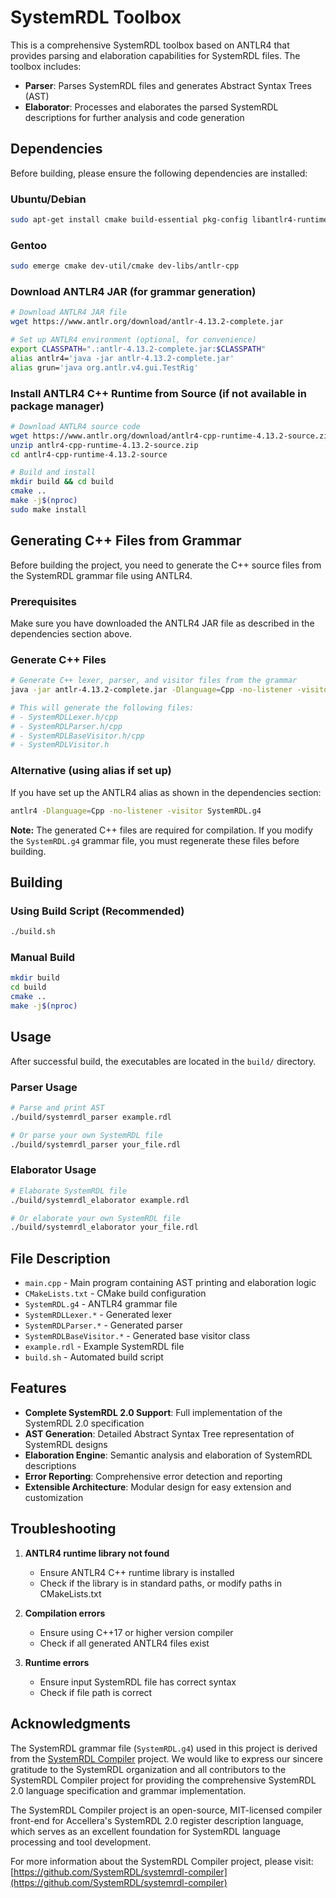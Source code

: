 # SystemRDL Toolbox

This is a comprehensive SystemRDL toolbox based on ANTLR4 that provides parsing and elaboration capabilities for SystemRDL files. The toolbox includes:

- **Parser**: Parses SystemRDL files and generates Abstract Syntax Trees (AST)
- **Elaborator**: Processes and elaborates the parsed SystemRDL descriptions for further analysis and code generation

## Dependencies

Before building, please ensure the following dependencies are installed:

### Ubuntu/Debian

```bash
sudo apt-get install cmake build-essential pkg-config libantlr4-runtime-dev
```

### Gentoo

```bash
sudo emerge cmake dev-util/cmake dev-libs/antlr-cpp
```

### Download ANTLR4 JAR (for grammar generation)

```bash
# Download ANTLR4 JAR file
wget https://www.antlr.org/download/antlr-4.13.2-complete.jar

# Set up ANTLR4 environment (optional, for convenience)
export CLASSPATH=".:antlr-4.13.2-complete.jar:$CLASSPATH"
alias antlr4='java -jar antlr-4.13.2-complete.jar'
alias grun='java org.antlr.v4.gui.TestRig'
```

### Install ANTLR4 C++ Runtime from Source (if not available in package manager)

```bash
# Download ANTLR4 source code
wget https://www.antlr.org/download/antlr4-cpp-runtime-4.13.2-source.zip
unzip antlr4-cpp-runtime-4.13.2-source.zip
cd antlr4-cpp-runtime-4.13.2-source

# Build and install
mkdir build && cd build
cmake ..
make -j$(nproc)
sudo make install
```

## Generating C++ Files from Grammar

Before building the project, you need to generate the C++ source files from the SystemRDL grammar file using ANTLR4.

### Prerequisites

Make sure you have downloaded the ANTLR4 JAR file as described in the dependencies section above.

### Generate C++ Files

```bash
# Generate C++ lexer, parser, and visitor files from the grammar
java -jar antlr-4.13.2-complete.jar -Dlanguage=Cpp -no-listener -visitor SystemRDL.g4

# This will generate the following files:
# - SystemRDLLexer.h/cpp
# - SystemRDLParser.h/cpp
# - SystemRDLBaseVisitor.h/cpp
# - SystemRDLVisitor.h
```

### Alternative (using alias if set up)

If you have set up the ANTLR4 alias as shown in the dependencies section:

```bash
antlr4 -Dlanguage=Cpp -no-listener -visitor SystemRDL.g4
```

**Note:** The generated C++ files are required for compilation. If you modify the `SystemRDL.g4` grammar file, you must regenerate these files before building.

## Building

### Using Build Script (Recommended)

```bash
./build.sh
```

### Manual Build

```bash
mkdir build
cd build
cmake ..
make -j$(nproc)
```

## Usage

After successful build, the executables are located in the `build/` directory.

### Parser Usage

```bash
# Parse and print AST
./build/systemrdl_parser example.rdl

# Or parse your own SystemRDL file
./build/systemrdl_parser your_file.rdl
```

### Elaborator Usage

```bash
# Elaborate SystemRDL file
./build/systemrdl_elaborator example.rdl

# Or elaborate your own SystemRDL file
./build/systemrdl_elaborator your_file.rdl
```

## File Description

- `main.cpp` - Main program containing AST printing and elaboration logic
- `CMakeLists.txt` - CMake build configuration
- `SystemRDL.g4` - ANTLR4 grammar file
- `SystemRDLLexer.*` - Generated lexer
- `SystemRDLParser.*` - Generated parser
- `SystemRDLBaseVisitor.*` - Generated base visitor class
- `example.rdl` - Example SystemRDL file
- `build.sh` - Automated build script

## Features

- **Complete SystemRDL 2.0 Support**: Full implementation of the SystemRDL 2.0 specification
- **AST Generation**: Detailed Abstract Syntax Tree representation of SystemRDL designs
- **Elaboration Engine**: Semantic analysis and elaboration of SystemRDL descriptions
- **Error Reporting**: Comprehensive error detection and reporting
- **Extensible Architecture**: Modular design for easy extension and customization

## Troubleshooting

1. **ANTLR4 runtime library not found**
   - Ensure ANTLR4 C++ runtime library is installed
   - Check if the library is in standard paths, or modify paths in CMakeLists.txt

2. **Compilation errors**
   - Ensure using C++17 or higher version compiler
   - Check if all generated ANTLR4 files exist

3. **Runtime errors**
   - Ensure input SystemRDL file has correct syntax
   - Check if file path is correct

## Acknowledgments

The SystemRDL grammar file (`SystemRDL.g4`) used in this project is derived from the [SystemRDL Compiler](https://github.com/SystemRDL/systemrdl-compiler) project. We would like to express our sincere gratitude to the SystemRDL organization and all contributors to the SystemRDL Compiler project for providing the comprehensive SystemRDL 2.0 language specification and grammar implementation.

The SystemRDL Compiler project is an open-source, MIT-licensed compiler front-end for Accellera's SystemRDL 2.0 register description language, which serves as an excellent foundation for SystemRDL language processing and tool development.

For more information about the SystemRDL Compiler project, please visit: [https://github.com/SystemRDL/systemrdl-compiler](https://github.com/SystemRDL/systemrdl-compiler)
